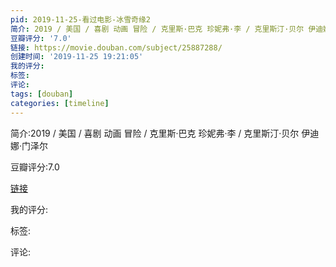 ```yaml
---
pid: 2019-11-25-看过电影-冰雪奇缘2
简介: 2019 / 美国 / 喜剧 动画 冒险 / 克里斯·巴克 珍妮弗·李 / 克里斯汀·贝尔 伊迪娜·门泽尔
豆瓣评分: '7.0'
链接: https://movie.douban.com/subject/25887288/
创建时间: '2019-11-25 19:21:05'
我的评分:
标签:
评论:
tags: [douban]
categories: [timeline]
---
```

简介:2019 / 美国 / 喜剧 动画 冒险 / 克里斯·巴克 珍妮弗·李 / 克里斯汀·贝尔 伊迪娜·门泽尔

豆瓣评分:7.0

[链接](https://movie.douban.com/subject/25887288/)

我的评分:

标签:

评论:


